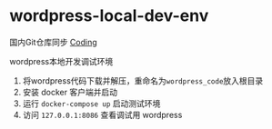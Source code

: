 # wordpress-local-dev-env

国内Git仓库同步 [Coding](https://serverless-100004270734.coding.net/public/wordpress-local-dev/wordpress-local-dev-env/git/files)

wordpress本地开发调试环境

1. 将wordpress代码下载并解压，重命名为`wordpress_code`放入根目录
1. 安装 docker 客户端并启动
1. 运行 `docker-compose up` 启动测试环境
1. 访问 `127.0.0.1:8086` 查看调试用 wordpress 
